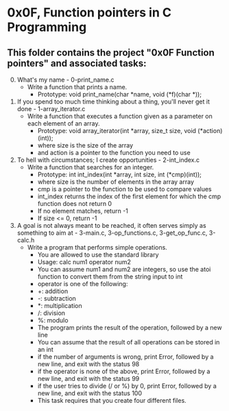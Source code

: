 # 0x0F, Function pointers in C Programming

## This folder contains the project "0x0F Function pointers" and associated tasks:
0. What's my name - 0-print_name.c
	* Write a function that prints a name. 
		* Prototype: void print_name(char *name, void (*f)(char *));
1. If you spend too much time thinking about a thing, you'll never get it done - 1-array_iterator.c
	* Write a function that executes a function given as a parameter on each element of an array.
		* Prototype: void array_iterator(int *array, size_t size, void (*action)(int));
		* where size is the size of the array
		* and action is a pointer to the function you need to use
2. To hell with circumstances; I create opportunities - 2-int_index.c
	* Write a function that searches for an integer.
		* Prototype: int int_index(int *array, int size, int (*cmp)(int));
		* where size is the number of elements in the array array
		* cmp is a pointer to the function to be used to compare values
		* int_index returns the index of the first element for which the cmp function does not return 0
		* If no element matches, return -1
		* If size <= 0, return -1
3. A goal is not always meant to be reached, it often serves simply as something to aim at - 3-main.c, 3-op_functions.c, 3-get_op_func.c, 3-calc.h
	* Write a program that performs simple operations.
		* You are allowed to use the standard library
		* Usage: calc num1 operator num2
		* You can assume num1 and num2 are integers, so use the atoi function to convert them from the string input to int
		* operator is one of the following:
		* +: addition
		* -: subtraction
		* \*: multiplication
		* /: division
		* %: modulo
		* The program prints the result of the operation, followed by a new line
		* You can assume that the result of all operations can be stored in an int
		* if the number of arguments is wrong, print Error, followed by a new line, and exit with the status 98
		* if the operator is none of the above, print Error, followed by a new line, and exit with the status 99
		* if the user tries to divide (/ or %) by 0, print Error, followed by a new line, and exit with the status 100
		* This task requires that you create four different files.
